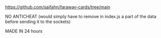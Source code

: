 https://github.com/saifahn/faraway-cards/tree/main

NO ANTICHEAT (would simply have to remove in index.js a part of the data before sending it to the sockets)

MADE IN 24 hours